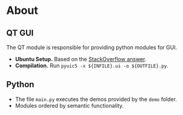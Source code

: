 # About

## QT GUI

The QT module is responsible for providing python modules for GUI.

* __Ubuntu Setup.__ Based on the [StackOverflow answer](https://stackoverflow.com/questions/36757752/how-to-install-pyqt5-in-python-3-ubuntu-14-04).
* __Compilation.__ Run `pyuic5 -x ${INFILE}.ui -o ${OUTFILE}.py`.


## Python

* The file `main.py` executes the demos provided by the `demo` folder.
* Modules ordered by semantic functionality.
